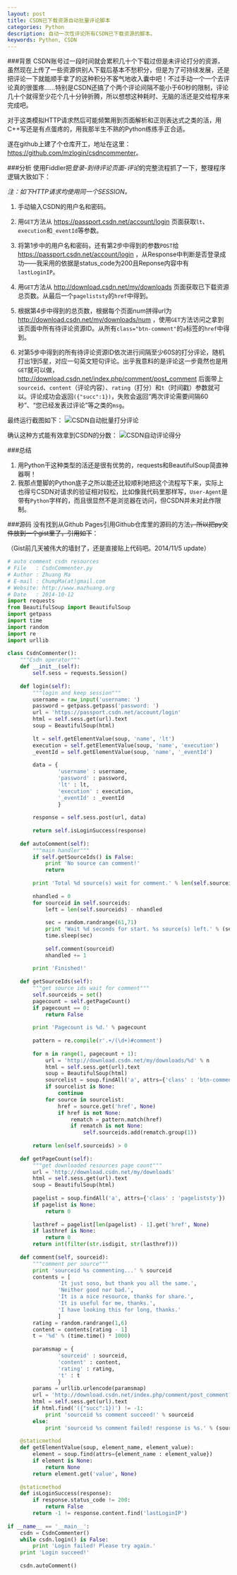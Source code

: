 ```yaml
---
layout: post
title: CSDN已下载资源自动批量评论脚本
categories: Python
description: 自动一次性评论所有CSDN已下载资源的脚本。
keywords: Python, CSDN
---
```


###背景
CSDN账号过一段时间就会累积几十个下载过但是未评论打分的资源，虽然现在上传了一些资源供别人下载后基本不愁积分，但是为了可持续发展，还是把评论一下就能顺手拿了的这种积分不客气地收入囊中吧！不过手动一个一个去评论真的很蛋疼……特别是CSDN还搞了个两个评论间隔不能小于60秒的限制，评论几十个就得至少花个几十分钟折腾，所以想想这种耗时、无脑的活还是交给程序来完成吧。

对于这类模拟HTTP请求然后可能频繁用到页面解析和正则表达式之类的活，用C++写还是有点蛋疼的，用我那半生不熟的Python练练手正合适。

遂在github上建了个仓库开工，地址在这里：<https://github.com/mzlogin/csdncommenter>。

###分析
使用Fiddler把*登录-到待评论页面-评论*的完整流程抓了一下，整理程序逻辑大致如下：

*注：如下HTTP请求均使用同一个SESSION。*

1. 手动输入CSDN的用户名和密码。

2. 用`GET`方法从 https://passport.csdn.net/account/login 页面获取`lt`、`execution`和`_eventId`等参数。

3. 将第1步中的用户名和密码，还有第2步中得到的参数`POST`给 https://passport.csdn.net/account/login ，从Response中判断是否登录成功——我采用的依据是status\_code为200且Reponse内容中有`lastLoginIP`。

4. 用`GET`方法从 http://download.csdn.net/my/downloads 页面获取已下载资源总页数。从最后一个`pageliststy`的`href`中得到。

5. 根据第4步中得到的总页数，根据每个页面num拼得url为 http://download.csdn.net/my/downloads/num ，使用`GET`方法访问之拿到该页面中所有待评论资源ID。从所有`class="btn-comment"`的`a`标签的`href`中得到。

6. 对第5步中得到的所有待评论资源ID依次进行间隔至少60S的打分评论，随机打出1到5星，对应一句英文短句评论。出乎我意料的是评论这一步竟然也是用`GET`就可以做， http://download.csdn.net/index.php/comment/post_comment 后面带上`sourceid`、`content`（评论内容）、`rating`（打分）和`t`（时间戳）参数就可以。评论成功会返回`({"succ":1})`，失败会返回“两次评论需要间隔60秒”、“您已经发表过评论”等之类的`msg`。

最终运行截图如下：
![CSDN自动批量打分评论](/images/posts/python/csdncommenter.png)

确认这种方式能有效拿到CSDN的分数：
![CSDN自动评论得分](/images/posts/python/csdnscore.png)

###总结
1. 用Python干这种类型的活还是很有优势的，requests和BeautifulSoup简直神器啊！  
2. 我那点蹩脚的Python底子之所以能还比较顺利地把这个流程写下来，实际上也得亏CSDN对请求的验证相对较松，比如像我代码里那样写，`User-Agent`是带有`Python`字样的，而且很显然不是浏览器在访问，但CSDN并未对此作限制。  

###源码
没有找到从Github Pages引用Github仓库里的源码的方法~~，所以把py文件放到一个gist里了，引用如下~~：

（Gist前几天被伟大的墙封了，还是直接贴上代码吧。2014/11/5 update）

```python
# auto comment csdn resources
# File   : CsdnCommenter.py
# Author : Zhuang Ma
# E-mail : ChumpMa(at)gmail.com
# Website: http://www.mazhuang.org
# Date   : 2014-10-12
import requests
from BeautifulSoup import BeautifulSoup
import getpass
import time
import random
import re
import urllib
 
class CsdnCommenter():
    """Csdn operator"""
    def __init__(self):
        self.sess = requests.Session()
 
    def login(self):
        """login and keep session"""
        username = raw_input('username: ')
        password = getpass.getpass('password: ')
        url = 'https://passport.csdn.net/account/login'
        html = self.sess.get(url).text
        soup = BeautifulSoup(html)
 
        lt = self.getElementValue(soup, 'name', 'lt')
        execution = self.getElementValue(soup, 'name', 'execution')
        _eventId = self.getElementValue(soup, 'name', '_eventId')
 
        data = {
                'username' : username,
                'password' : password,
                'lt' : lt,
                'execution' : execution,
                '_eventId' : _eventId
                }
 
        response = self.sess.post(url, data)
 
        return self.isLoginSuccess(response)
 
    def autoComment(self):
        """main handler"""
        if self.getSourceIds() is False:
            print 'No source can comment!'
            return
 
        print 'Total %d source(s) wait for comment.' % len(self.sourceids)
 
        nhandled = 0
        for sourceid in self.sourceids:
            left = len(self.sourceids) - nhandled
 
            sec = random.randrange(61,71)
            print 'Wait %d seconds for start. %s source(s) left.' % (sec, left)
            time.sleep(sec)
 
            self.comment(sourceid)
            nhandled += 1
 
        print 'Finished!'
 
    def getSourceIds(self):
        """get source ids wait for comment"""
        self.sourceids = set()
        pagecount = self.getPageCount()
        if pagecount == 0:
            return False
 
        print 'Pagecount is %d.' % pagecount
 
        pattern = re.compile(r'.+/(\d+)#comment')
 
        for n in range(1, pagecount + 1):
            url = 'http://download.csdn.net/my/downloads/%d' % n
            html = self.sess.get(url).text
            soup = BeautifulSoup(html)
            sourcelist = soup.findAll('a', attrs={'class' : 'btn-comment'})
            if sourcelist is None:
                continue
            for source in sourcelist:
                href = source.get('href', None)
                if href is not None:
                    rematch = pattern.match(href)
                    if rematch is not None:
                        self.sourceids.add(rematch.group(1))
 
        return len(self.sourceids) > 0
 
    def getPageCount(self):
        """get downloaded resources page count"""
        url = 'http://download.csdn.net/my/downloads'
        html = self.sess.get(url).text
        soup = BeautifulSoup(html)
 
        pagelist = soup.findAll('a', attrs={'class' : 'pageliststy'})
        if pagelist is None:
            return 0
 
        lasthref = pagelist[len(pagelist) - 1].get('href', None)
        if lasthref is None:
            return 0
        return int(filter(str.isdigit, str(lasthref)))
 
    def comment(self, sourceid):
        """comment per source"""
        print 'sourceid %s commenting...' % sourceid
        contents = [
                'It just soso, but thank you all the same.',
                'Neither good nor bad.',
                'It is a nice resource, thanks for share.',
                'It is useful for me, thanks.',
                'I have looking this for long, thanks.'
                ]
        rating = random.randrange(1,6)
        content = contents[rating - 1]
        t = '%d' % (time.time() * 1000)
 
        paramsmap = {
                'sourceid' : sourceid,
                'content' : content,
                'rating' : rating,
                't' : t
                }
        params = urllib.urlencode(paramsmap)
        url = 'http://download.csdn.net/index.php/comment/post_comment?%s' % params
        html = self.sess.get(url).text
        if html.find('({"succ":1})') != -1:
            print 'sourceid %s comment succeed!' % sourceid
        else:
            print 'sourceid %s comment failed! response is %s.' % (sourceid, html)
 
    @staticmethod
    def getElementValue(soup, element_name, element_value):
        element = soup.find(attrs={element_name : element_value})
        if element is None:
            return None
        return element.get('value', None)
 
    @staticmethod
    def isLoginSuccess(response):
        if response.status_code != 200:
            return False
        return -1 != response.content.find('lastLoginIP')
 
if __name__ == '__main__':
    csdn = CsdnCommenter()
    while csdn.login() is False:
        print 'Login failed! Please try again.'
    print 'Login succeed!'
 
    csdn.autoComment()
```
